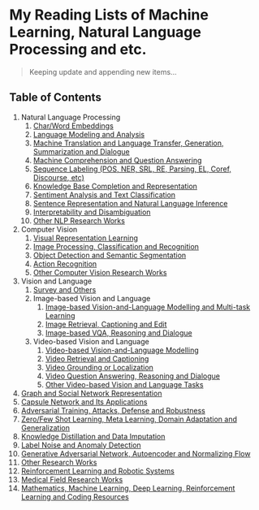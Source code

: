 # My Reading Lists of Machine Learning, Natural Language Processing and etc.

> Keeping update and appending new items...

## Table of Contents
1. Natural Language Processing
    1. [Char/Word Embeddings](/readme/nlp/emb.md)
    2. [Language Modeling and Analysis](/readme/nlp/language_modeling.md)
    3. [Machine Translation and Language Transfer, Generation, Summarization and Dialogue](/readme/nlp/machine_translation.md)
    4. [Machine Comprehension and Question Answering](/readme/nlp/machine_comprehension.md)
    5. [Sequence Labeling (POS, NER, SRL, RE, Parsing, EL, Coref, Discourse, etc)](/readme/nlp/sequence_labeling.md)
    6. [Knowledge Base Completion and Representation](/readme/nlp/kb_completion.md)
    7. [Sentiment Analysis and Text Classification](/readme/nlp/classification.md)
    8. [Sentence Representation and Natural Language Inference](/readme/nlp/sent_emb_nli.md)
    9. [Interpretability and Disambiguation](/readme/nlp/interpretability.md)
    10. [Other NLP Research Works](/readme/nlp/others.md)
2. Computer Vision
    1. [Visual Representation Learning](/readme/cv/vision_pretraining.md)
    2. [Image Processing, Classification and Recognition](/readme/cv/processing_classification.md)
    3. [Object Detection and Semantic Segmentation](/readme/cv/detection_segmentation.md)
    4. [Action Recognition](/readme/cv/action_recog.md)
    5. [Other Computer Vision Research Works](/readme/cv/others.md)
3. Vision and Language
    1. [Survey and Others](/readme/grounding/others.md)
    2. Image-based Vision and Language
        1. [Image-based Vision-and-Language Modelling and Multi-task Learning](/readme/grounding/image/vision_language.md)
        2. [Image Retrieval, Captioning and Edit](/readme/grounding/image/retrieval_captioning.md)
        3. [Image-based VQA, Reasoning and Dialogue](/readme/grounding/image/vqa_dialogue.md)
    3. Video-based Vision and Language
        1. [Video-based Vision-and-Language Modelling](/readme/grounding/video/vision_language.md)
        2. [Video Retrieval and Captioning](/readme/grounding/video/video_retrieval_captioning.md)
        3. [Video Grounding or Localization](/readme/grounding/video/video_grounding.md)
        4. [Video Question Answering, Reasoning and Dialogue](/readme/grounding/video/vqa_dialogue.md)
        5. [Other Video-based Vision and Language Tasks](/readme/grounding/video/others.md)
4. [Graph and Social Network Representation](/readme/graphs.md)
5. [Capsule Network and Its Applications](/readme/capsule.md)
6. [Adversarial Training, Attacks, Defense and Robustness](/readme/at_attack_defense_robustness.md)
7. [Zero/Few Shot Learning, Meta Learning, Domain Adaptation and Generalization](/readme/meta.md)
8. [Knowledge Distillation and Data Imputation](/readme/distill_imputation.md)
9. [Label Noise and Anomaly Detection](/readme/label_noise_anomaly.md)
10. [Generative Adversarial Network, Autoencoder and Normalizing Flow](/readme/GAN_AE_NF.md)
11. [Other Research Works](/readme/others.md)
12. [Reinforcement Learning and Robotic Systems](/readme/rl_and_robotics.md)
13. [Medical Field Research Works](/readme/medical.md)
14. [Mathematics, Machine Learning, Deep Learning, Reinforcement Learning and Coding Resources](/readme/resources.md)
